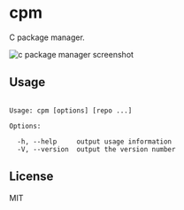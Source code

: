 
# cpm

  C package manager.

  ![c package manager screenshot](http://f.cl.ly/items/3D3G0G2P3I3I0O0H1W16/cpm.png)

## Usage

```

Usage: cpm [options] [repo ...]

Options:

  -h, --help     output usage information
  -V, --version  output the version number

```

## License 

  MIT
